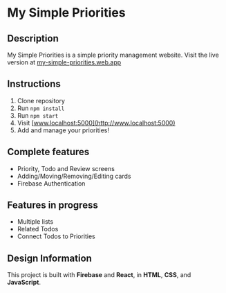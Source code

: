 # My Simple Priorities
## Description
My Simple Priorities is a simple priority management website. Visit the live version at [my-simple-priorities.web.app](https://my-simple-priorities.web.app/)

## Instructions
1. Clone repository
2. Run ``npm install``
3. Run ``npm start``
4. Visit [www.localhost:5000](http://www.localhost:5000)
5. Add and manage your priorities!

## Complete features
 - Priority, Todo and Review screens
 - Adding/Moving/Removing/Editing cards
 - Firebase Authentication

## Features in progress
 - Multiple lists
 - Related Todos
 - Connect Todos to Priorities

## Design Information
This project is built with **Firebase** and **React**, in **HTML**, **CSS**, and **JavaScript**.